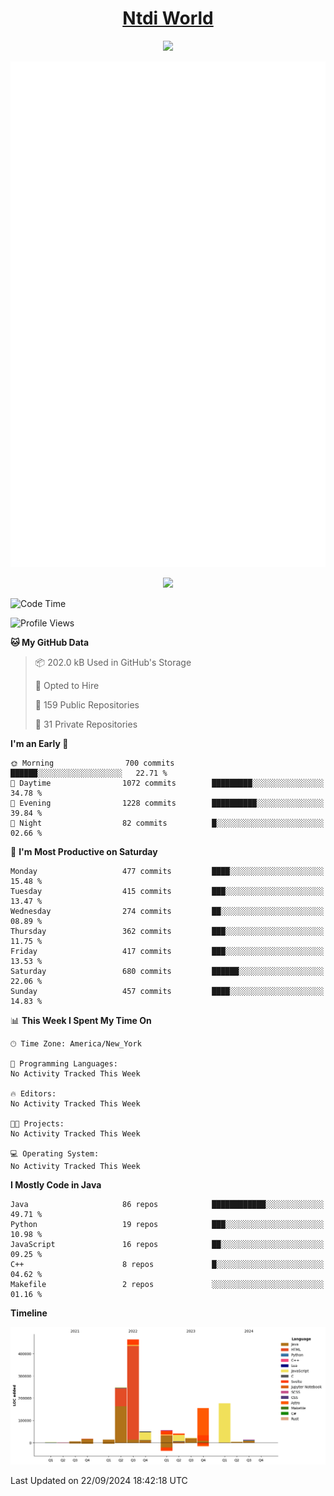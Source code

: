 <h1 align="center"><a href="https://www.ntdi.world">Ntdi World</a></h1>
<p align="center">
  <a href="https://github.com/n-tdi"><img src="https://readme-typing-svg.herokuapp.com?lines=FullStack+Developer;Web+Developer;Open-Source+Enthusiast;Java+Developer;Spigot-API%20Developer;&center=true&width=500&height=50"></a>
</p>

<div align="center">
  <img src="/github-metrics.svg"></img>
  
  <img src="https://komarev.com/ghpvc/?username=n-tdi&color=green"></img>
</div>

<!-- May use later.. idk -->
<!-- <a href="http://www.github.com/n-tdi"><img src="https://github-readme-stats.vercel.app/api?username=n-tdi&show_icons=true&hide=&count_private=true&title_color=0891b2&text_color=ffffff&icon_color=0891b2&bg_color=1c1917&hide_border=true&show_icons=true" alt="n-tdi's GitHub stats" /></a> -->

<!--START_SECTION:waka-->
![Code Time](http://img.shields.io/badge/Code%20Time-324%20hrs%2046%20mins-blue)

![Profile Views](http://img.shields.io/badge/Profile%20Views-1-blue)

**🐱 My GitHub Data** 

> 📦 202.0 kB Used in GitHub's Storage 
 > 
> 💼 Opted to Hire
 > 
> 📜 159 Public Repositories 
 > 
> 🔑 31 Private Repositories 
 > 
**I'm an Early 🐤** 

```text
🌞 Morning                700 commits         ██████░░░░░░░░░░░░░░░░░░░   22.71 % 
🌆 Daytime                1072 commits        █████████░░░░░░░░░░░░░░░░   34.78 % 
🌃 Evening                1228 commits        ██████████░░░░░░░░░░░░░░░   39.84 % 
🌙 Night                  82 commits          █░░░░░░░░░░░░░░░░░░░░░░░░   02.66 % 
```
📅 **I'm Most Productive on Saturday** 

```text
Monday                   477 commits         ████░░░░░░░░░░░░░░░░░░░░░   15.48 % 
Tuesday                  415 commits         ███░░░░░░░░░░░░░░░░░░░░░░   13.47 % 
Wednesday                274 commits         ██░░░░░░░░░░░░░░░░░░░░░░░   08.89 % 
Thursday                 362 commits         ███░░░░░░░░░░░░░░░░░░░░░░   11.75 % 
Friday                   417 commits         ███░░░░░░░░░░░░░░░░░░░░░░   13.53 % 
Saturday                 680 commits         ██████░░░░░░░░░░░░░░░░░░░   22.06 % 
Sunday                   457 commits         ████░░░░░░░░░░░░░░░░░░░░░   14.83 % 
```


📊 **This Week I Spent My Time On** 

```text
🕑︎ Time Zone: America/New_York

💬 Programming Languages: 
No Activity Tracked This Week

🔥 Editors: 
No Activity Tracked This Week

🐱‍💻 Projects: 
No Activity Tracked This Week

💻 Operating System: 
No Activity Tracked This Week
```

**I Mostly Code in Java** 

```text
Java                     86 repos            ████████████░░░░░░░░░░░░░   49.71 % 
Python                   19 repos            ███░░░░░░░░░░░░░░░░░░░░░░   10.98 % 
JavaScript               16 repos            ██░░░░░░░░░░░░░░░░░░░░░░░   09.25 % 
C++                      8 repos             █░░░░░░░░░░░░░░░░░░░░░░░░   04.62 % 
Makefile                 2 repos             ░░░░░░░░░░░░░░░░░░░░░░░░░   01.16 % 
```



**Timeline**

![Lines of Code chart](https://raw.githubusercontent.com/n-tdi/n-tdi/main/assets/bar_graph.png)


 Last Updated on 22/09/2024 18:42:18 UTC
<!--END_SECTION:waka-->
